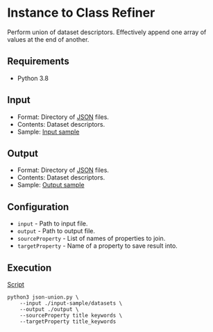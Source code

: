 # Instance to Class Refiner
Perform union of dataset descriptors. Effectively append one array of values
at the end of another.

## Requirements
- Python 3.8

## Input
- Format: Directory of [JSON](https://www.json.org/) files.
- Contents: Dataset descriptors.
- Sample: [Input sample](input-sample/datasets)

## Output
- Format: Directory of [JSON](https://www.json.org/) files.
- Contents: Dataset descriptors.
- Sample: [Output sample](output-sample/datasets)

## Configuration
- ```input``` - Path to input file.
- ```output``` - Path to output file.
- ```sourceProperty``` - List of names of properties to join.
- ```targetProperty``` - Name of a property to save result into.

## Execution
[Script](script)
```shell
python3 json-union.py \ 
    --input ./input-sample/datasets \
    --output ./output \
    --sourceProperty title keywords \
    --targetProperty title_keywords
```
